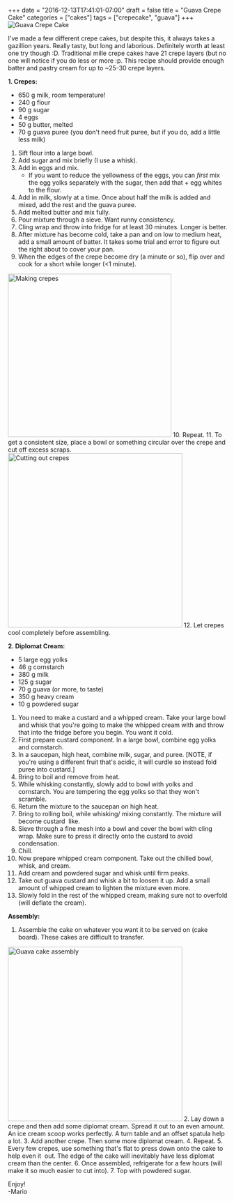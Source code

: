 +++
date = "2016-12-13T17:41:01-07:00"
draft = false
title = "Guava Crepe Cake"
categories = ["cakes"]
tags = ["crepecake", "guava"]
+++
![Guava Crepe Cake](https://farm5.staticflickr.com/4209/34656171283_7c4612200c_h.jpg)

I've made a few different crepe cakes, but despite this, it always takes a gazillion years. Really tasty, but long and laborious. Definitely worth at least one try though :D. Traditional mille crepe cakes have 21 crepe layers (but no one will notice if you do less or more :p. This recipe should provide enough batter and pastry cream for up to ~25-30 crepe layers.



**1. Crepes:**

- 650 g milk, room temperature!
- 240 g flour
- 90 g sugar
- 4 eggs
- 50 g butter, melted
- 70 g guava puree (you don't need fruit puree, but if you do, add a little less milk)

1. Sift flour into a large bowl.
2. Add sugar and mix briefly (I use a whisk).
3. Add in eggs and mix.
   - If you want to reduce the yellowness of the eggs, you can *first* mix the egg yolks separately with the sugar, then add that + egg whites to the flour.  
4. Add in milk, slowly at a time. Once about half the milk is added and mixed, add the rest and the guava puree.
5. Add melted butter and mix fully.  
6. Pour mixture through a sieve. Want runny consistency.
7. Cling wrap and throw into fridge for at least 30 minutes. Longer is better.
8. After mixture has become cold, take a pan and on low to medium heat, add a small amount of batter. It takes some trial and error to figure out the right about to cover your pan.
9.  When the edges of the crepe become dry (a minute or so), flip over and cook for a short while longer (<1 minute).  
<img src="https://farm5.staticflickr.com/4218/34656169403_5136b30574_c.jpg" alt="Making crepes" style="height: 375px;"/>
10. Repeat.
11. To get a consistent size, place a bowl or something circular over the crepe and cut off excess scraps.  
<img src="https://farm5.staticflickr.com/4285/34656168663_aa34992087_h.jpg" alt="Cutting out crepes" style="width: 400px;"/>
12. Let crepes cool completely before assembling.

**2. Diplomat Cream:**

- 5 large egg yolks
- 46 g cornstarch
- 380 g milk
- 125 g sugar
- 70 g guava (or more, to taste) 
- 350 g heavy cream
- 10 g powdered sugar

1. You need to make a custard and a whipped cream. Take your large bowl and whisk that you're going to make the whipped cream with and throw that into the fridge before you begin. You want it cold.
2. First prepare custard component. In a large bowl, combine egg yolks and cornstarch.
3. In a saucepan, high heat, combine milk, sugar, and puree. [NOTE, if you're using a different fruit that's acidic, it will curdle so instead fold puree into custard.]
4. Bring to boil and remove from heat.
5. While whisking constantly, slowly add to bowl with yolks and cornstarch. You are tempering the egg yolks so that they won't scramble.
6. Return the mixture to the saucepan on high heat.
7. Bring to rolling boil, while whisking/ mixing constantly. The mixture will become custard  like.
8. Sieve through a fine mesh into a bowl and cover the bowl with cling wrap. Make sure to press it directly onto the custard to avoid condensation.
9. Chill.
10. Now prepare whipped cream component. Take out the chilled bowl, whisk, and cream. 
11. Add cream and powdered sugar and whisk until firm peaks.
12. Take out guava custard and whisk a bit to loosen it up. Add a small amount of whipped cream to lighten the mixture even more.
13. Slowly fold in the rest of the whipped cream, making sure not to overfold (will deflate the cream).

**Assembly:**

1. Assemble the cake on whatever you want it to be served on (cake board). These cakes are difficult to transfer.  
<img src="https://farm5.staticflickr.com/4215/34656170293_00ccdadce9_h.jpg" alt="Guava cake assembly" style="width: 400px;"/>
2. Lay down a crepe and then add some diplomat cream. Spread it out to an even amount. An ice cream scoop works perfectly. A turn table and an offset spatula help a lot.
3. Add another crepe. Then some more diplomat cream.
4. Repeat.
5. Every few crepes, use something that's flat to press down onto the cake to help even it 
out. The edge of the cake will inevitably have less diplomat cream than the center.
6. Once assembled, refrigerate for a few hours (will make it so much easier to cut into).
7. Top with powdered sugar.

Enjoy!  
-Mario




